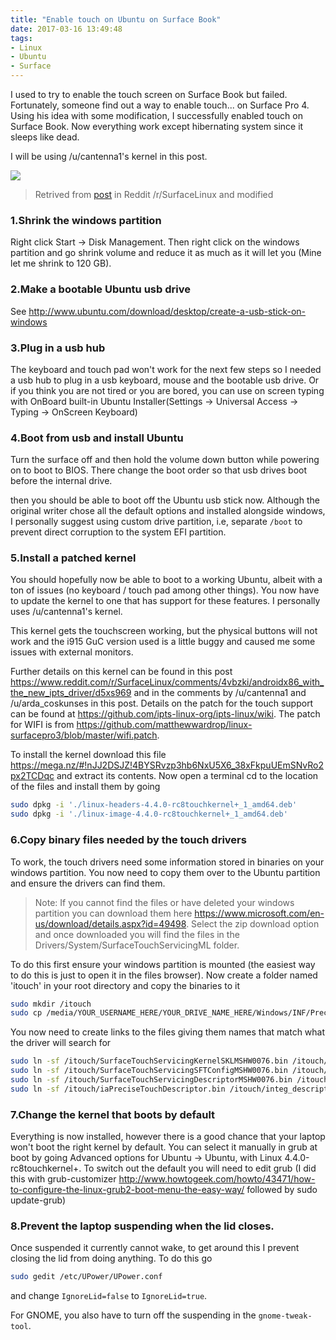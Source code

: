 ```yaml
---
title: "Enable touch on Ubuntu on Surface Book"
date: 2017-03-16 13:49:48
tags:
- Linux
- Ubuntu
- Surface
---
```

I used to try to enable the touch screen on Surface Book but failed. Fortunately, someone find out a way to enable touch... on Surface Pro 4. Using his idea with some modification, I successfully enabled touch on Surface Book. Now everything work except hibernating system since it sleeps like dead.
<!--more-->
I will be using /u/cantenna1's kernel in this post.

![](https://cdn.patrickwu.space/posts/dev/wsl/music_on_bash.png)

> Retrived from [post](https://www.reddit.com/r/SurfaceLinux/comments/4t64zt/getting_the_sp4_running_with_ubuntu_1604/) in Reddit /r/SurfaceLinux and modified

### 1.Shrink the windows partition

Right click Start -> Disk Management. Then right click on the windows partition and go shrink volume and reduce it as much as it will let you (Mine let me shrink to 120 GB).

### 2.Make a bootable Ubuntu usb drive

See <http://www.ubuntu.com/download/desktop/create-a-usb-stick-on-windows>

### 3.Plug in a usb hub

The keyboard and touch pad won't work for the next few steps so I needed a usb hub to plug in a usb keyboard, mouse and the bootable usb drive. Or if you think you are not tired or you are bored, you can use on screen typing with OnBoard built-in Ubuntu Installer(Settings -> Universal Access -> Typing -> OnScreen Keyboard)

### 4.Boot from usb and install Ubuntu

Turn the surface off and then hold the volume down button while powering on to boot to BIOS. There change the boot order so that usb drives boot before the internal drive.

then you should be able to boot off the Ubuntu usb stick now. Although the original writer chose all the default options and installed alongside windows, I personally suggest using custom drive partition, i.e, separate `/boot` to prevent direct corruption to the system EFI partition.

### 5.Install a patched kernel

You should hopefully now be able to boot to a working Ubuntu, albeit with a ton of issues (no keyboard / touch pad among other things). You now have to update the kernel to one that has support for these features. I personally uses /u/cantenna1's kernel.

This kernel gets the touchscreen working, but the physical buttons will not work and the i915 GuC version used is a little buggy and caused me some issues with external monitors.

Further details on this kernel can be found in this post <https://www.reddit.com/r/SurfaceLinux/comments/4vbzki/androidx86_with_the_new_ipts_driver/d5xs969> and in the comments by /u/cantenna1 and /u/arda_coskunses in this post. Details on the patch for the touch support can be found at <https://github.com/ipts-linux-org/ipts-linux/wiki>. The patch for WIFI is from <https://github.com/matthewwardrop/linux-surfacepro3/blob/master/wifi.patch>.

To install the kernel download this file <https://mega.nz/#!nJJ2DSJZ!4BYSRvzp3hb6NxU5X6_38xFkpuUEmSNvRo2px2TCDqc> and extract its contents. Now open a terminal cd to the location of the files and install them by going

```sh
sudo dpkg -i './linux-headers-4.4.0-rc8touchkernel+_1_amd64.deb'
sudo dpkg -i './linux-image-4.4.0-rc8touchkernel+_1_amd64.deb'
```

### 6.Copy binary files needed by the touch drivers

To work, the touch drivers need some information stored in binaries on your windows partition. You now need to copy them over to the Ubuntu partition and ensure the drivers can find them. 

> Note: If you cannot find the files or have deleted your windows partition you can download them here <https://www.microsoft.com/en-us/download/details.aspx?id=49498>. Select the zip download option and once downloaded you will find the files in the Drivers/System/SurfaceTouchServicingML folder.

To do this first ensure your windows partition is mounted (the easiest way to do this is just to open it in the files browser). Now create a folder named 'itouch' in your root directory and copy the binaries to it

```sh
sudo mkdir /itouch
sudo cp /media/YOUR_USERNAME_HERE/YOUR_DRIVE_NAME_HERE/Windows/INF/PreciseTouch/Intel/* /itouch
```

You now need to create links to the files giving them names that match what the driver will search for

```sh
sudo ln -sf /itouch/SurfaceTouchServicingKernelSKLMSHW0076.bin /itouch/vendor_kernel_skl.bin
sudo ln -sf /itouch/SurfaceTouchServicingSFTConfigMSHW0076.bin /itouch/integ_sft_cfg_skl.bin
sudo ln -sf /itouch/SurfaceTouchServicingDescriptorMSHW0076.bin /itouch/vendor_descriptor.bin
sudo ln -sf /itouch/iaPreciseTouchDescriptor.bin /itouch/integ_descriptor.bin
```

### 7.Change the kernel that boots by default

Everything is now installed, however there is a good chance that your laptop won't boot the right kernel by default. You can select it manually in grub at boot by going Advanced options for Ubuntu -> Ubuntu, with Linux 4.4.0-rc8touchkernel+. To switch out the default you will need to edit grub (I did this with grub-customizer <http://www.howtogeek.com/howto/43471/how-to-configure-the-linux-grub2-boot-menu-the-easy-way/> followed by sudo update-grub)

### 8.Prevent the laptop suspending when the lid closes.

Once suspended it currently cannot wake, to get around this I prevent closing the lid from doing anything. To do this go

```sh
sudo gedit /etc/UPower/UPower.conf
```

and change `IgnoreLid=false` to `IgnoreLid=true`.

For GNOME, you also have to turn off the suspending in the `gnome-tweak-tool`.

